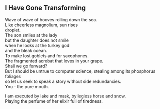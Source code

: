 I Have Gone Transforming
------------------------
Wave of wave of hooves rolling down the sea.  
Like cheerless magnolium, sun rises  
droplet.  
The son smiles at the lady  
but the daughter does not smile  
when he looks at the turkey god  
and the bleak ocean.  
To make lost goblets and for saxophones.  
The fragmented acrobat that loves in your grape.  
Shall we go forward?  
But I should be untrue to computer science, stealing among its phosphorus foliages  
so let us seek to speak a story without side redundancies.  
You - the pure mouth.  
  
I am executed by lake and mask, by legless horse and snow.  
Playing the perfume of her elixir full of tiredness.  
